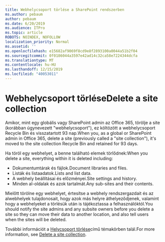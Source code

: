 ```yaml
---
title: Webhelycsoport törlése a SharePoint rendszerben
ms.author: pebaum
author: pebaum
ms.date: 6/20/2019
ms.audience: ITPro
ms.topic: article
ROBOTS: NOINDEX, NOFOLLOW
localization_priority: Normal
ms.assetid: ''
ms.openlocfilehash: e15682af9069f8cd9e8f2893100a0044a51b2f04
ms.sourcegitcommit: 0f0186044a3597e42ad14c32ca58e7224344dcfa
ms.translationtype: MT
ms.contentlocale: hu-HU
ms.lasthandoff: 12/15/2019
ms.locfileid: "40053011"
---
```

# <a name="delete-a-site-collection"></a><span data-ttu-id="de96c-102">Webhelycsoport törlése</span><span class="sxs-lookup"><span data-stu-id="de96c-102">Delete a site collection</span></span>

<span data-ttu-id="de96c-103">Amikor, mint egy globális vagy SharePoint admin az Office 365, törölje a site (korábban úgynevezett "webhelycsoport"), ez költözött a webhelycsoport Recycle Bin és visszatartott 93 nap.</span><span class="sxs-lookup"><span data-stu-id="de96c-103">When you, as a global or SharePoint admin in Office 365, delete a site (previously called a "site collection"), it's moved to the site collection Recycle Bin and retained for 93 days.</span></span> 

<span data-ttu-id="de96c-104">Ha töröl egy webhelyet, a benne található elemek törlődnek:</span><span class="sxs-lookup"><span data-stu-id="de96c-104">When you delete a site, everything within it is deleted including:</span></span>

- <span data-ttu-id="de96c-105">Dokumentumtárak és fájlok.</span><span class="sxs-lookup"><span data-stu-id="de96c-105">Document libraries and files.</span></span>
- <span data-ttu-id="de96c-106">Listák és listaadatok.</span><span class="sxs-lookup"><span data-stu-id="de96c-106">Lists and list data.</span></span>
- <span data-ttu-id="de96c-107">A webhely beállításai és előzményei.</span><span class="sxs-lookup"><span data-stu-id="de96c-107">Site settings and history.</span></span>
- <span data-ttu-id="de96c-108">Minden al-oldalak és azok tartalmát.</span><span class="sxs-lookup"><span data-stu-id="de96c-108">Any sub-sites and their contents.</span></span>

<span data-ttu-id="de96c-109">Mielőtt törölne egy webhelyet, értesítse a webhely rendszergazdait és az alwebhelyek tulajdonosait, hogy azok más helyre áthelyeződjenek, valamint hogy a webhelyeket a törlésük után is tájékoztassa a felhasználóktól.</span><span class="sxs-lookup"><span data-stu-id="de96c-109">You should notify the site admins and any subsite owners before you delete a site so they can move their data to another location, and also tell users when the sites will be deleted.</span></span> 

<span data-ttu-id="de96c-110">További információt a [Helycsoport törlése](https://docs.microsoft.com/sharepoint/delete-site-collection)című témakörben talál.</span><span class="sxs-lookup"><span data-stu-id="de96c-110">For more information, see [Delete a site collection](https://docs.microsoft.com/sharepoint/delete-site-collection).</span></span> 